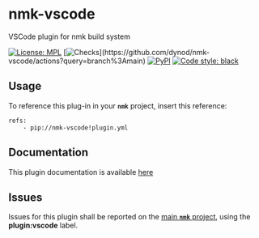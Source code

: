 # nmk-vscode
VSCode plugin for nmk build system

[![License: MPL](https://img.shields.io/github/license/dynod/nmk-vscode)](https://github.com/dynod/nmk-vscode/blob/main/LICENSE)
[![Checks](https://img.shields.io/github/workflow/status/dynod/nmk-vscode/Build/main?label=build%20%26%20u.t.)](https://github.com/dynod/nmk-vscode/actions?query=branch%3Amain)
[![PyPI](https://img.shields.io/pypi/v/nmk-vscode)](https://pypi.org/project/nmk-vscode/)
[![Code style: black](https://img.shields.io/badge/code%20style-black-000000.svg)](https://github.com/psf/black)

## Usage

To reference this plug-in in your **`nmk`** project, insert this reference:
```
refs:
    - pip://nmk-vscode!plugin.yml
```

## Documentation

This plugin documentation is available [here](https://github.com/dynod/nmk/wiki/nmk-vscode-plugin)

## Issues

Issues for this plugin shall be reported on the [main  **`nmk`** project](https://github.com/dynod/nmk/issues), using the **plugin:vscode** label.
